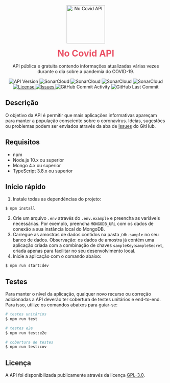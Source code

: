 <p align="center">
    <a href="https://api-no-covid.pedrosodre.dev/" target="blank">
        <img src="https://raw.githubusercontent.com/pedrosodre/no-covid-api/master/NoCovidApi.png" width="120" alt="No Covid API" />
    </a>
    <h1 align="center" style="color: #eb5569; margin: 0;">
        No Covid API
    </h1>
</p>

<p align="center">
    API pública e gratuita contendo informações atualizadas várias vezes durante o dia sobre a pandemia do COVID-19.
</p>

<p align="center">
    <a>
        <img src="https://img.shields.io/github/package-json/v/pedrosodre/no-covid-api" alt="API Version" />
    </a>
    <a>
        <img src="https://sonarcloud.io/api/project_badges/measure?project=pedrosodre_no-covid-api&metric=alert_status" alt="SonarCloud">
    </a>
    <a>
        <img src="https://sonarcloud.io/api/project_badges/measure?project=pedrosodre_no-covid-api&metric=security_rating" alt="SonarCloud">
    </a>
    <a>
        <img src="https://sonarcloud.io/api/project_badges/measure?project=pedrosodre_no-covid-api&metric=coverage" alt="SonarCloud">
    </a>
    <a>
        <img src="https://sonarcloud.io/api/project_badges/measure?project=pedrosodre_no-covid-api&metric=bugs" alt="SonarCloud">
    </a>
    <a href="LICENSE">
        <img src="https://img.shields.io/github/license/pedrosodre/no-covid-api" alt="License" />
    </a>
    <a href="issues">
        <img src="https://img.shields.io/github/issues-raw/pedrosodre/no-covid-api" alt="Issues" />
    </a>
    <a>
        <img src="https://img.shields.io/github/commit-activity/m/pedrosodre/no-covid-api" alt="GitHub Commit Activity" />
    </a>
    <a>
        <img src="https://img.shields.io/github/last-commit/pedrosodre/no-covid-api" alt="GitHub Last Commit" />
    </a>
</p>

## Descrição

 O objetivo da API é permitir que mais aplicações informativas apareçam para manter a população consciente sobre o coronavírus. Ideias, sugestões ou problemas podem ser enviados através da aba de <a href="issues">Issues</a> do GitHub.

## Requisitos
- npm
- Node.js 10.x ou superior
- Mongo 4.x ou superior
- TypeScript 3.8.x ou superior

## Início rápido

1. Instale todas as dependências do projeto:

```bash
$ npm install
```
2. Crie um arquivo `.env` através do `.env.example` e preencha as variáveis necessárias. Por exemplo, preencha `MONGODB_URL` com os dados de conexão a sua instância local do MongoDB.
3. Carregue as amostras de dados contidos na pasta `/db-sample` no seu banco de dados. Observação: os dados de amostra já contém uma aplicação criada com a combinação de chaves `sampleKey`:`sampleSecret`, criada apenas para facilitar no seu desenvolvimento local.
4. Inicie a aplicação com o comando abaixo:

```bash
$ npm run start:dev
```

## Testes

Para manter o nível da aplicação, qualquer novo recurso ou correção adicionadas a API deverão ter cobertura de testes unitários e end-to-end. Para isso, utilize os comandos abaixos para guiar-se:

```bash
# testes unitários
$ npm run test

# testes e2e
$ npm run test:e2e

# cobertura de testes
$ npm run test:cov
```

## Licença

A API foi disponibilizada publicamente através da licença [GPL-3.0](LICENSE).

